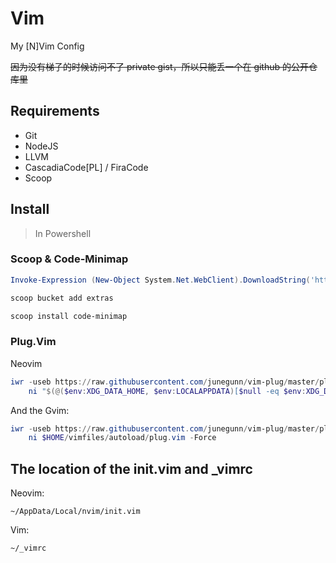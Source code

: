 # Vim
My [N]Vim Config

~~因为没有梯子的时候访问不了 private gist，所以只能丢一个在 github 的公开仓库里~~

## Requirements

- Git
- NodeJS
- LLVM
- CascadiaCode[PL] / FiraCode
- Scoop

## Install

> In Powershell

### Scoop & Code-Minimap

```powershell
Invoke-Expression (New-Object System.Net.WebClient).DownloadString('https://get.scoop.sh')

scoop bucket add extras

scoop install code-minimap
```

### Plug.Vim

Neovim

```powershell
iwr -useb https://raw.githubusercontent.com/junegunn/vim-plug/master/plug.vim |`
    ni "$(@($env:XDG_DATA_HOME, $env:LOCALAPPDATA)[$null -eq $env:XDG_DATA_HOME])/nvim-data/site/autoload/plug.vim" -Force
```

And the Gvim:

```powershell
iwr -useb https://raw.githubusercontent.com/junegunn/vim-plug/master/plug.vim |`
    ni $HOME/vimfiles/autoload/plug.vim -Force
```

## The location of the init.vim and \_vimrc

Neovim:

`~/AppData/Local/nvim/init.vim`

Vim:

`~/_vimrc`
